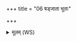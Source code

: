+++
title = "06 षड्जाता भूताः"

+++
<details><summary>मूलम् (WS)</summary>

षड्जाता भूताः प्रथमजर्तस्य षडु सामानि षडहं वहन्ति ।  
षड्योगं सीरमनु सामसाम षडाहुर्द्यावापृथिवीः षडुर्वीः ॥ ६ ॥
</details>